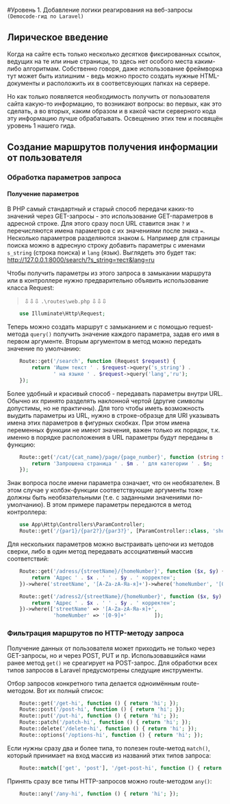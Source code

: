 #Уровень 1. Добавление логики реагирования на веб-запросы `(Democode-гид по Laravel)`

## Лирическое введение

Когда на сайте есть только несколько десятков фиксированных ссылок, ведущих на те или иные страницы, то здесь нет особого места каким-либо алгоритмам. Собственно говоря, даже использование фреймворка тут может быть излишним - ведь можно просто создать нужные HTML-документы и расположить их в соответсвующих папках на сервере.

Но как только появляется необходимость получить от пользователя сайта какую-то информацию, то возникают вопросы: во первых, как это сделать, а во вторых, каким образом и в какой части серверного кода эту информацию лучше обрабатывать. Освещению этих тем и посвящён уровень 1 нашего гида.

## Создание маршрутов получения информации от пользователя

### Обработка параметров запроса

#### Получение параметров

В PHP cамый стандартный и старый способ передачи каких-то значений через GET-запросы - это использование GET-параметров в адресной строке. Для этого сразу посл URL ставится знак `?` и перечисляются имена параметров с их значениями после знака `=`. Несколько параметров разделяются знаком `&`. Например для страницы поиска можно в адресную строку добавить параметры c именами `s_string` (строка поиска) и `lang` (язык). Выглядеть это будет так: http://127.0.0.1:8000/search/?s_string=тест&lang=ru

Чтобы получить параметры из этого запроса в замыкании маршрута или в контроллере нужно предварительно объявить использование класса Request:

>⇩⇩⇩ `.\routes\web.php` ⇩⇩⇩

```php
	use Illuminate\Http\Request;
```

Теперь можно создать маршрут с замыканием и с помощью request-метода `query()` получить значение каждого параметра, задав его имя в первом аргументе. Вторым аргументом в метод можно передать значение по умолчанию:

```php
    Route::get('/search', function (Request $request) {
        return 'Ищем текст ' . $request->query('s_string') . 
               ' на языке ' . $request->query('lang','ru'); 
    });
```

Более удобный и красивый способ - передавать параметры внутри URL. Обычно их принято разделять наклонной чертой (другие символы допустимы, но не практичны). Для того чтобы иметь возможность выудить параметры из URL, нужно в строке-образце для URI указывать имена этих параметров в фигурных скобках.  При этом имена переменных функции не имеют значения, важен только их порядок, т.к. именно в порядке расположения в URL параметры будут переданы в функцию:

```php
    Route::get('/cat/{cat_name}/page/{page_number}', function (string $n, $m) {
        return 'Запрошена страница ' . $m . ' для категории ' . $n;
    });
```

Знак вопроса после имени параметра означает, что он необязателен. В этом случае у колбэк-функции соответствующие аргументы тоже должны быть  необязательными (т.е. с заданными значениями по-умолчанию). В этом примере параметры передаются в метод контроллера:

```php
	use App\Http\Controllers\ParamController; 
	Route::get('/{par1}/{par2?}/{par3?}', [ParamController::class, 'showParams']);
```

Для нескольких параметров можно выстраивать цепочки из методов сверки, либо в один метод передавать ассоциативный массив соответствий:

```php
    Route::get('/adress/{streetName}/{homeNumber}', function ($x, $y) {
        return 'Адрес ' . $x . ' ' . $y . ' корректен';
    })->where('streetName', '[A-Za-zА-Яа-я]+')->where('homeNumber', '[0-9]+');

	Route::get('/adress2/{streetName}/{homeNumber}', function ($x, $y) {
        return 'Адрес ' . $x . ' ' . $y . ' корректен';
    })->where(['streetName' => '[A-Za-zА-Яа-я]+', 
               'homeNumber' => '[0-9]+'         ]);
```

### Фильтрация маршрутов по HTTP-методу запроса

Получение данных от пользователя может приходить не только через GET-запросы, но и через POST, PUT и пр. Использовавшийся нами ранее метод `get()` не среагирует на POST-запрос. Для обработки всех типов запросов в Laravel предусмотрены следущие инструменты.

Отбор запросов конкретного типа делается одноимённым route-методом. Вот их полный список:

```php
    Route::get('/get-hi', function () { return 'hi'; });
    Route::post('/post-hi', function () { return 'hi'; });
    Route::put('/put-hi', function () { return 'hi'; });
    Route::patch('/patch-hi', function () { return 'hi'; });
    Route::delete('/delete-hi', function () { return 'hi'; });
    Route::options('/options-hi', function () { return 'hi'; });
```

Если нужны сразу два и более типа, то полезен route-метод `match()`,       который принимает на вход массив из названий этих типов запроса:

```php
	Route::match(['get', 'post'], '/get-post-hi', function () { return 'hi'; });
```

Принять сразу все типы HTTP-запросов можно route-методом `any()`:

```php
	Route::any('/any-hi', function () { return 'hi'; });
```
